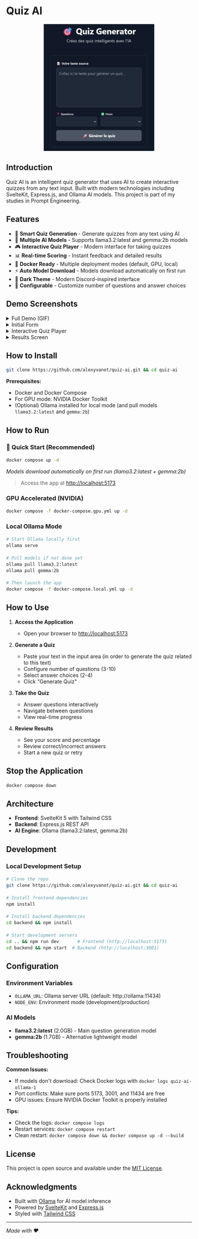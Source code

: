 # Quiz AI

<div align="center">
  <img src="./src/lib/assets/demo_init.png" alt="Quiz AI Demo" width="300">
</div>

## Introduction

Quiz AI is an intelligent quiz generator that uses AI to create interactive quizzes from any text input. Built with modern technologies including SvelteKit, Express.js, and Ollama AI models. This project is part of my studies in Prompt Engineering.

## Features

- 🎯 **Smart Quiz Generation** - Generate quizzes from any text using AI
- 🤖 **Multiple AI Models** - Supports llama3.2:latest and gemma:2b models  
- 🎮 **Interactive Quiz Player** - Modern interface for taking quizzes
- 📊 **Real-time Scoring** - Instant feedback and detailed results
- 🐳 **Docker Ready** - Multiple deployment modes (default, GPU, local)
- ⚡ **Auto Model Download** - Models download automatically on first run
- 🌙 **Dark Theme** - Modern Discord-inspired interface
- 🔧 **Configurable** - Customize number of questions and answer choices

## Demo Screenshots
<details>
    <summary>Full Demo (GIF)</summary>
    <div align="left">
        <img src="./src/lib/assets/demo_quiz.gif" alt="Quiz AI Demo" width="350">
        <br>
        <a href="./prompts/story2.txt">Used text source here</a>
    </div>
</details>

<details>
    <summary>Initial Form</summary>
    <div align="left">
        <img src="./src/lib/assets/demo_init.png" alt="Quiz AI Initial Form" width="350">
        <br>
        <em>Input text and configure quiz settings</em>
    </div>
</details>

<details>
    <summary>Interactive Quiz Player</summary>
    <div align="left">
        <img src="./src/lib/assets/demo_player.png" alt="Quiz Player" width="350">
        <br>
        <em>Interactive quiz player with progress tracking</em>
    </div>
</details>

<details>
    <summary>Results Screen</summary>
    <div align="left">
        <img src="./src/lib/assets/demo_result.png" alt="Results Screen" width="350">
        <br>
        <em>Detailed results with score breakdown and answer review</em>
    </div>
</details>

## How to Install

```bash
git clone https://github.com/alexyvanot/quiz-ai.git && cd quiz-ai
```

**Prerequisites:**

- Docker and Docker Compose
- For GPU mode: NVIDIA Docker Toolkit
- (Optional) Ollama installed for local mode (and pull models `llama3.2:latest` and `gemma:2b`)

## How to Run

### 🚀 Quick Start (Recommended)

```bash
docker compose up -d
```
*Models download automatically on first run (llama3.2:latest + gemma:2b)*
> Access the app at [http://localhost:5173](http://localhost:5173)

### GPU Accelerated (NVIDIA)

```bash
docker compose -f docker-compose.gpu.yml up -d
```

### Local Ollama Mode

```bash
# Start Ollama locally first
ollama serve

# Pull models if not done yet
ollama pull llama3.2:latest
ollama pull gemma:2b

# Then launch the app
docker compose -f docker-compose.local.yml up -d
```

## How to Use

1. **Access the Application**
   - Open your browser to [http://localhost:5173](http://localhost:5173)

2. **Generate a Quiz**
   - Paste your text in the input area (in order to generate the quiz related to this text)
   - Configure number of questions (3-10)
   - Select answer choices (2-4)
   - Click "Generate Quiz"

3. **Take the Quiz**
   - Answer questions interactively
   - Navigate between questions
   - View real-time progress

4. **Review Results**
   - See your score and percentage
   - Review correct/incorrect answers
   - Start a new quiz or retry

## Stop the Application

```bash
docker compose down
```

## Architecture

- **Frontend**: SvelteKit 5 with Tailwind CSS
- **Backend**: Express.js REST API
- **AI Engine**: Ollama (llama3.2:latest, gemma:2b)

## Development

### Local Development Setup

```bash
# Clone the repo
git clone https://github.com/alexyvanot/quiz-ai.git && cd quiz-ai

# Install frontend dependencies
npm install

# Install backend dependencies
cd backend && npm install

# Start development servers
cd .. && npm run dev       # Frontend (http://localhost:5173)
cd backend && npm start  # Backend (http://localhost:3001)
```

## Configuration

### Environment Variables

- `OLLAMA_URL`: Ollama server URL (default: http://ollama:11434)
- `NODE_ENV`: Environment mode (development/production)

### AI Models

- **llama3.2:latest** (2.0GB) - Main question generation model
- **gemma:2b** (1.7GB) - Alternative lightweight model

## Troubleshooting

**Common Issues:**

- If models don't download: Check Docker logs with `docker logs quiz-ai-ollama-1`
- Port conflicts: Make sure ports 5173, 3001, and 11434 are free
- GPU issues: Ensure NVIDIA Docker Toolkit is properly installed

**Tips:**

- Check the logs: `docker compose logs`
- Restart services: `docker compose restart`
- Clean restart: `docker compose down && docker compose up -d --build`

## License

This project is open source and available under the [MIT License](LICENSE).

## Acknowledgments

- Built with [Ollama](https://ollama.com/) for AI model inference
- Powered by [SvelteKit](https://kit.svelte.dev/) and [Express.js](https://expressjs.com/)
- Styled with [Tailwind CSS](https://tailwindcss.com/)

---

*Made with ❤️*
